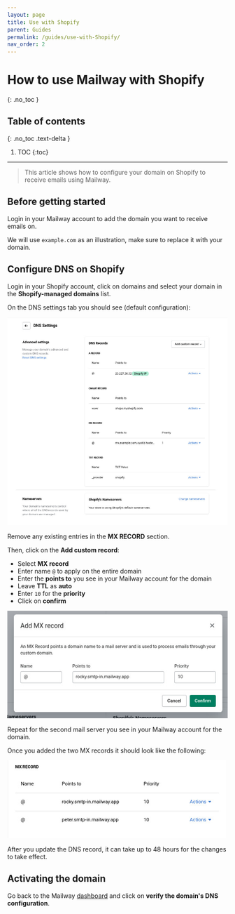 ```yaml
---
layout: page
title: Use with Shopify
parent: Guides
permalink: /guides/use-with-Shopify/
nav_order: 2
---
```


# How to use Mailway with Shopify
{: .no_toc }

## Table of contents
{: .no_toc .text-delta }

1. TOC
{:toc}

---

> This article shows how to configure your domain on Shopify to receive emails using Mailway.

## Before getting started

Login in your Mailway account to add the domain you want to receive emails on.

We will use `example.com` as an illustration, make sure to replace it with your domain.

## Configure DNS on Shopify

Login in your Shopify account, click on domains and select your domain in the **Shopify-managed domains** list.

On the DNS settings tab you should see (default configuration):

![](/assets/images/how-to-use-with-shopify/shopify1.jpg)

Remove any existing entries in the **MX RECORD** section.

Then, click on the **Add custom record**:
- Select **MX record**
- Enter name `@` to apply on the entire domain
- Enter the **points to** you see in your Mailway account for the domain
- Leave **TTL** as **auto**
- Enter `10` for the **priority**
- Click on **confirm**

![](/assets/images/how-to-use-with-shopify/shopify2.jpg)

Repeat for the second mail server you see in your Mailway account for the domain.

Once you added the two MX records it should look like the following:

![](/assets/images/how-to-use-with-shopify/shopify3.jpg)

After you update the DNS record, it can take up to 48 hours for the changes to take effect.
## Activating the domain

Go back to the Mailway [dashboard] and click on **verify the domain's DNS configuration**.

[dashboard]: https://dash.mailway.app
